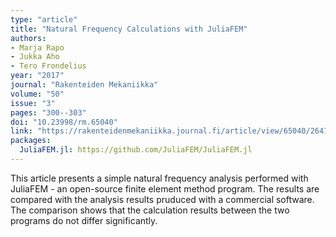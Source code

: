 ```yaml
---
type: "article"
title: "Natural Frequency Calculations with JuliaFEM"
authors:
- Marja Rapo
- Jukka Aho
- Tero Frondelius
year: "2017"
journal: "Rakenteiden Mekaniikka"
volume: "50"
issue: "3"
pages: "300--303"
doi: "10.23998/rm.65040"
link: "https://rakenteidenmekaniikka.journal.fi/article/view/65040/26411"
packages:
  JuliaFEM.jl: https://github.com/JuliaFEM/JuliaFEM.jl
---
```

This article presents a simple natural frequency analysis performed with JuliaFEM - an open-source finite element method program. The results are compared with the analysis results pruduced with a commercial software. The comparison shows that the calculation results between the two programs do not differ significantly.
